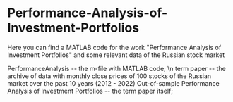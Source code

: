 # Performance-Analysis-of-Investment-Portfolios
Here you can find a MATLAB code for the work "Performance Analysis of Investment Portfolios" and some relevant data of the Russian stock market

PerformanceAnalysis -- the m-file with MATLAB code; \n
term paper -- the archive of data with monthly close prices of 100 stocks of the Russian market over the past 10 years (2012 - 2022)
Out-of-sample Performance Analysis of Investment Portfolios -- the term paper itself;
